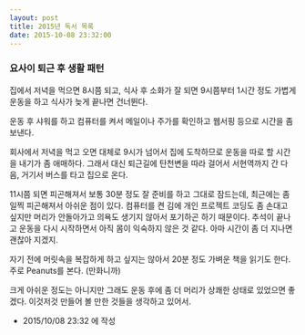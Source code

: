 ```yaml
---
layout: post
title: 2015년 독서 목록
date: 2015-10-08 23:32:00
---
```


### 요사이 퇴근 후 생활 패턴

집에서 저녁을 먹으면 8시쯤 되고, 식사 후 소화가 잘 되면 9시쯤부터 1시간 정도 가볍게 운동을 하고 식사가 늦게 끝나면 건너뛴다.

운동 후 샤워를 하고 컴퓨터를 켜서 메일이나 주가를 확인하고 웹서핑 등으로 시간을 좀 보낸다.

회사에서 저녁을 먹고 오면 대체로 9시가 넘어서 집에 도착하므로 운동을 따로 할 시간을 내기가 좀 애매하다. 그래서 대신 퇴근길에 탄천변을 따라 걸어서 서현역까지 간 다음, 거기서 버스를 타고 집으로 온다.

11시쯤 되면 피곤해져서 보통 30분 정도 잘 준비를 하고 그대로 잠드는데, 최근에는 좀 일찍 피곤해져서 아쉬운 점이 있다. 컴퓨터를 켠 김에 개인 프로젝트 코딩도 좀 손대고 싶지만 머리가 안돌아가고 의욕도 생기지 않아서 포기하곤 하기 때문이다. 추석이 끝나고 운동을 다시 시작하면서 아직 몸이 익숙하지 않은 것 같다. 아마 시간이 좀 더 지나면 괜찮아 지겠지.

자기 전에 머릿속을 복잡하게 하고 싶지는 않아서 20분 정도 가벼운 책을 읽기도 한다. 주로 Peanuts를 본다. (만화니까)

크게 아쉬운 정도는 아니지만 그래도 운동 후에 좀 더 머리가 상쾌한 상태로 있었으면 좋겠다. 이것저것 만들어 볼 만한 것들을 생각하고 있어서.




- 2015/10/08 23:32 에 작성